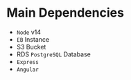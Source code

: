 # Main Dependencies

- `Node` v14
- `EB` Instance
- S3 Bucket
- RDS `PostgreSQL` Database
- `Express`
- `Angular` 